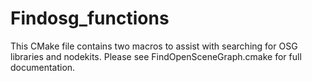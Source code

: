   

# Findosg_functions  
This CMake file contains two macros to assist with searching for OSG
libraries and nodekits.  Please see FindOpenSceneGraph.cmake for full
documentation.  

